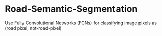 # Road-Semantic-Segmentation
Use Fully Convolutional Networks (FCNs) for classifying image pixels as (road pixel, not-road-pixel)

